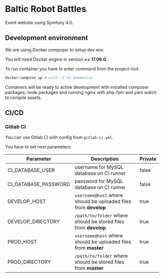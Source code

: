 # Baltic Robot Battles

Event website using Symfony 4.0.

## Development environment

We are using Docker composer to setup dev env.

You will need Docker engine in version **>= 17.06.0**.

To run container you have to enter command from the project root.

```bash
docker-compose up # with -d to daemonize
```

Containers will be ready to active development with installed composer packages,
 node packages and running nginx with php-fpm and yarn watch to compile assets.

## CI/CD

### Gitlab CI

You can use Gitlab CI with config from `gitlab-ci.yml`.

You have to set next parameters:

| Parameter | Description | Private |
| --- | --- | --- |
| CI_DATABASE_USER | username for MySQL database on CI runner | false |
| CI_DATABASE_PASSWORD | password for MySQL database on CI runner | false |
| DEVELOP_HOST | `username@host` where should be uploaded files from **develop** | true |
| DEVELOP_DIRECTORY | `/path/to/folder` where should be stored files from **develop** | true |
| PROD_HOST | `username@host` where should be uploaded files from **master** | true |
| PROD_DIRECTORY | `/path/to/folder` where should be stored files from **master** | true |
